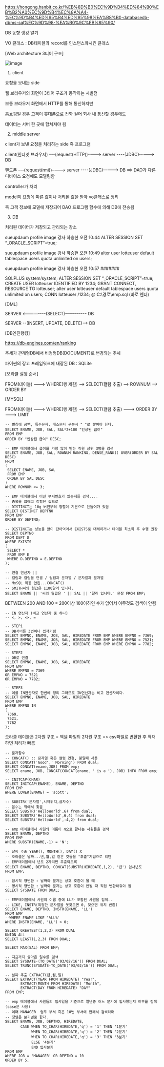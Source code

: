https://hongong.hanbit.co.kr/%EB%8D%B0%EC%9D%B4%ED%84%B0%EB%B2%A0%EC%9D%B4%EC%8A%A4-%EC%9D%B4%ED%95%B4%ED%95%98%EA%B8%B0-databasedb-dbms-sql%EC%9D%98-%EA%B0%9C%EB%85%90/

DB 동향 랭킹 알기

VO 클래스 : DB테이블의 record를 인스턴스화시킨 클래스

[Web architecture 3티어 구조]

![image](https://user-images.githubusercontent.com/101415950/226226393-17f2af03-2faf-4921-98a7-ad6a1d5e6d18.png)

1. client

요청을 보내는 side

웹 브라우저의 화면이 3티어 구조가 동작하는 시발점

보통 브라우저 화면에서 HTTP를 통해 통신하지만

홈쇼핑일 경우 고객이 휴대폰으로 전화 걸어 회사 내 통신할 경우에도

데이터는 서버 한 곳에 합쳐져야 됨

2. middle server

client가 보낸 요청을 처리하는 side 즉 프로그램

client(인터넷 브라우저) ---(request(HTTP))----> server ----(JDBC)-----> DB
   
핸드폰 ---(request(rmi))----> server ----(JDBC)-----> DB ==> DAO가 다른 디바이스 요청에도 모델링함

controller가 처리

model이 요청에 따른 값이나 처리된 값을 받아 vo클래스로 정리

즉 고객 정보에 모델에 저장되어 DAO 프로그램 함수에 의해 DB에 전송됨

3. DB

처리된 데이터가 저장되고 관리되는 장소


sueupdaum profile image	
강사 하승현
오전 10:44
ALTER SESSION SET “_ORACLE_SCRIPT”=true;

sueupdaum profile image	
강사 하승현
오전 10:49
alter user lotteuser default tablespace users quota unlimited on users;

sueupdaum profile image	
강사 하승현
오전 10:57
#######

SQLPLUS system/system;
ALTER SESSION SET “_ORACLE_SCRIPT”=true;
CREATE USER lotteuser IDENTIFIED BY 1234;
GRANT CONNECT, RESOURCE TO lotteuser; 
alter user lotteuser default tablespace users quota unlimited on users;
CONN lotteuser /1234;
@ C:\경로\emp.sql (바로 엔터)

[DML]

SERVER <---------(SELECT)----------- DB

SERVER --(INSERT, UPDATE, DELETE)--> DB

[DB엔진랭킹]

https://db-engines.com/en/ranking 

추세가 관계형DB에서 비정형DB(DOCUMENT)로 변경되는 추세

파이썬의 장고 프레임워크에 내장된 DB : SQLite

[오라클 실행 순서]

FROM(테이블) ---> WHERE(행 제한) --> SELECT(컬럼 추출) --> ROWNUM --> ORDER BY

[MYSQL]

FROM(테이블) ---> WHERE(행 제한) --> SELECT(컬럼 추출) ---> ORDER BY ---> LIMIT 

```
-- 별칭에 공백, 특수문자, 대소문자 구분시 " "로 쌓여야 한다.
SELECT ENAME, JOB, SAL, SAL*2+100 "인상된 급여"
FROM EMP
ORDER BY "인상된 급여" DESC;

-- EMP 테이블에서 급여를 가장 많이 받는 직원 상위 3명을 검색
SELECT ENAME, JOB, SAL, ROWNUM RANKING, DENSE_RANK() OVER(ORDER BY SAL DESC)
FROM
(
 SELECT ENAME, JOB, SAL
 FROM EMP
 ORDER BY SAL DESC
)
WHERE ROWNUM <= 3;

-- EMP 테이블에서 어떤 부서번호가 있는지를 검색....
-- 중복을 없애고 정렬된 값으로
-- DISTINCT는 10g 버전부터 정렬이 기본으로 안들어가 있음
SELECT DISTINCT DEPTNO 
FROM EMP
ORDER BY DEPTNO;

-- DISTINCT는 성능을 많이 잡아먹어서 EXISTS로 대체하거나 테이블 최소화 후 수행 권장
SELECT DEPTNO 
FROM DEPT D
WHERE EXISTS
(
 SELECT * 
 FROM EMP E
 WHERE D.DEPTNO = E.DEPTNO
);

-- 연결 연산자 ||
-- 컬럼과 컬럼을 연결 / 컬럼과 문자열 / 문자열과 문자열
-- MySQL 제공 안된...CONCAT()
-- SMITH씨의 월급은 1100달러 입니다.
SELECT ENAME || '씨의 월급은 ' || SAL || '달러 입니다.' 문장 FROM EMP;
```

BETWEEN 200 AND 100 = 200이상 100이하인 수가 없어서 아무것도 검색이 안됨 


```
-- IN 연산자 (비교 연산자 중 하나)
-- <, >, <>, = 

-- STEP1
-- DB서버를 3번이나 찝적거림
SELECT EMPNO, ENAME, JOB, SAL, HIREDATE FROM EMP WHERE EMPNO = 7369; 
SELECT EMPNO, ENAME, JOB, SAL, HIREDATE FROM EMP WHERE EMPNO = 7521; 
SELECT EMPNO, ENAME, JOB, SAL, HIREDATE FROM EMP WHERE EMPNO = 7782; 

-- STEP2
-- OR로 연결
SELECT EMPNO, ENAME, JOB, SAL, HIREDATE
FROM EMP
WHERE EMPNO = 7369 
OR EMPNO = 7521 
OR EMPNO = 7782;

-- STEP3
-- 이를 IN연산자로 한번에 정리 그러므로 IN연산자는 비교 연산자이다.
SELECT EMPNO, ENAME, JOB, SAL, HIREDATE
FROM EMP
WHERE EMPNO IN 
(
 7369, 
 7521, 
 7782
);
```

오라클 테이블은 2차원 구조 = 엑셀 파일의 2차원 구조 => csv파일로 변환한 후 적재하면 처리가 빠름 

```
-- 문자함수
-- CONCAT() :: 문자열 혹은 컬럼 연결, 붙일때 사용
SELECT CONCAT('Good',' Morning') FROM dual;
SELECT CONCAT(ename,JOB) FROM emp;
SELECT ename, JOB, CONCAT(CONCAT(ename, ' is a '), JOB) INFO FROM emp;

-- INITCAP(CHAR)
SELECT INITCAP(ENAME), ENAME, DEPTNO 
FROM EMP
WHERE LOWER(ENAME) = 'scott';

-- SUBSTR('문자열',시작위치,글자수)
-- 음수는 뒤에서 찾음
SELECT SUBSTR('HelloWorld',6) from dual;
SELECT SUBSTR('HelloWorld',6,4) from dual;
SELECT SUBSTR('HelloWorld',-4,2) from dual;

-- emp 테이블에서 사원의 이름이 N으로 끝나는 사원들을 검색
SELECT ENAME, DEPTNO
FROM EMP
WHERE SUBSTR(ENAME,-1) = 'N';

-- 날짜 추출 YEAR(), MONTH(), DAY() X
-- 오라클은 날짜...년,월,일 같은 것들을 "추출"기법으로 리턴
-- EMP테이블에서 년도 2자리만 추출되도록
SELECT ENAME, DEPTNO, CONCAT(SUBSTR(HIREDATE,1,2), '년') 입사년도
FROM EMP;

-- 암시적 형변환 : 날짜와 문자는 상호 호환이 될 때
-- 명시적 형변환 : 날짜와 문자는 상호 호환이 안될 때 직접 변환해줘야 됨
SELECT SYSDATE FROM DUAL;

-- EMP테이블에서 사원의 이름 중에 LL가 포함된 사원을 검색..
-- LIKE, INSTR(특정한 문자열을 못찾으면 0, 찾으면 위치 반환)
SELECT ENAME, DEPTNO, INSTR(ENAME, 'LL')
FROM EMP
--WHERE ENAME LIKE '%LL%'
WHERE INSTR(ENAME, 'LL') > 0;
```

```
SELECT GREATEST(1,2,3) FROM DUAL
UNION ALL
SELECT LEAST(1,2,3) FROM DUAL;

SELECT MAX(SAL) FROM EMP;

-- 지금까지 살아온 일수를 검색
SELECT SYSDATE-(TO_DATE('93/02/16')) FROM DUAL;
SELECT TRUNC(SYSDATE-TO_DATE('93/02/16')) FROM DUAL;

-- 날짜 추출 EXTRACT(년,월,일)
SELECT EXTRACT(YEAR FROM HIREDATE) "Year", 
       EXTRACT(MONTH FROM HIREDATE) "Month", 
       EXTRACT(DAY FROM HIREDATE) "DAY" 
FROM EMP;
```

```
-- emp 테이블에서 사원들의 입사일을 기준으로 일년중 어느 분기에 입사했는지 여부를 검색(case문 사용)
-- 이때 MANAGER  업무 부서 혹은 10번 부서에 한해서 검색하며 
-- 정렬은 분기별로 한다.
SELECT ENAME, JOB, DEPTNO, HIREDATE,
       CASE WHEN TO_CHAR(HIREDATE,'q') = '1' THEN '1분기'
            WHEN TO_CHAR(HIREDATE,'q') = '2' THEN '2분기'
            WHEN TO_CHAR(HIREDATE,'q') = '3' THEN '3분기'
            ELSE '4분기'
            END 입사분기
FROM EMP
WHERE JOB = 'MANAGER' OR DEPTNO = 10
ORDER BY 5;
```
